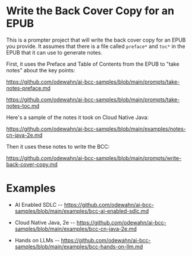 # Write the Back Cover Copy for an EPUB

This is a prompter project that will write the back cover copy for an EPUB you provide. It assumes that there is a file called `preface*` and `toc*` in the EPUB that it can use to generate notes.

First, it uses the Preface and Table of Contents from the EPUB to "take notes" about the key points:

https://github.com/odewahn/ai-bcc-samples/blob/main/prompts/take-notes-preface.md

https://github.com/odewahn/ai-bcc-samples/blob/main/prompts/take-notes-toc.md

Here's a sample of the notes it took on Cloud Native Java:

https://github.com/odewahn/ai-bcc-samples/blob/main/examples/notes-cn-java-2e.md

Then it uses these notes to write the BCC:

https://github.com/odewahn/ai-bcc-samples/blob/main/prompts/write-back-cover-copy.md

# Examples

- AI Enabled SDLC -- https://github.com/odewahn/ai-bcc-samples/blob/main/examples/bcc-ai-enabled-sdlc.md

- Cloud Native Java, 2e -- https://github.com/odewahn/ai-bcc-samples/blob/main/examples/bcc-cn-java-2e.md

- Hands on LLMs -- https://github.com/odewahn/ai-bcc-samples/blob/main/examples/bcc-hands-on-llm.md
